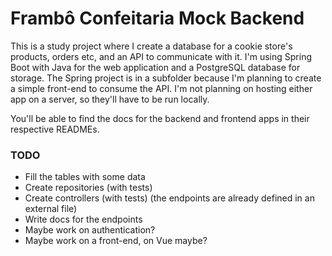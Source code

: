 # Frambô Confeitaria Mock Backend

This is a study project where I create a database for a cookie store's products, orders etc, and an API to communicate with it. 
I'm using Spring Boot with Java for the web application and a PostgreSQL database for storage. 
The Spring project is in a subfolder because I'm planning to create a simple front-end to consume the API.
I'm not planning on hosting either app on a server, so they'll have to be run locally.

You'll be able to find the docs for the backend and frontend apps in their respective READMEs.

### TODO
- Fill the tables with some data
- Create repositories (with tests)
- Create controllers (with tests) (the endpoints are already defined in an external file)
- Write docs for the endpoints
- Maybe work on authentication?
- Maybe work on a front-end, on Vue maybe?